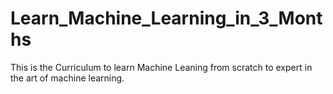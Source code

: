 # Learn_Machine_Learning_in_3_Months
This is the Curriculum to learn Machine Leaning from scratch to expert in the art of machine learning.  
